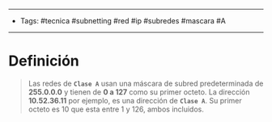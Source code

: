--------------------
- Tags: #tecnica #subnetting #red #ip #subredes #mascara #A
-----------------------------
# Definición

> Las redes de **`Clase A`** usan una máscara de subred predeterminada de **255.0.0.0** y tienen de **0 a 127** como su primer octeto. La dirección **10.52.36.11** por ejemplo, es una dirección de **`Clase A`**. Su primer octeto es 10 que esta entre 1 y 126, ambos incluidos.